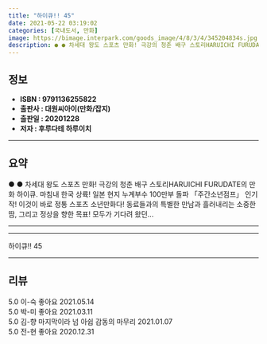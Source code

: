 ```yaml
---
title: "하이큐!! 45"
date: 2021-05-22 03:19:02
categories: [국내도서, 만화]
image: https://bimage.interpark.com/goods_image/4/8/3/4/345204834s.jpg
description: ● ● 차세대 왕도 스포츠 만화! 극강의 청춘 배구 스토리HARUICHI FURUDATE의 만화 하이큐. 마침내 한국 상륙! 일본 현지 누계부수 100만부 돌파 「주간소년점프」 인기작! 이것이 바로 정통 스포츠 소년만화다! 동료들과의 특별한 만남과 흘러내리는 소중한 땀, 그리고 정상
---
```


## **정보**

- **ISBN : 9791136255822**
- **출판사 : 대원씨아이(만화/잡지)**
- **출판일 : 20201228**
- **저자 : 후루다테 하루이치**

------



## **요약**

●  ●  차세대 왕도 스포츠 만화!
극강의 청춘 배구 스토리HARUICHI FURUDATE의 만화 하이큐. 마침내 한국 상륙! 일본 현지 누계부수 100만부 돌파 「주간소년점프」 인기작! 이것이 바로 정통 스포츠 소년만화다! 동료들과의 특별한 만남과 흘러내리는 소중한 땀, 그리고 정상을 향한 목표! 모두가 기다려 왔던... 

------



------


하이큐!! 45 

------


## **리뷰** 

5.0 이-숙 좋아요  2021.05.14 <br/>5.0 박-미 좋아요 2021.03.11 <br/>5.0 김-향 마지막이라 넘 아쉽 감동의 마무리  2021.01.07 <br/>5.0 전-현 좋아요 2020.12.31 <br/>